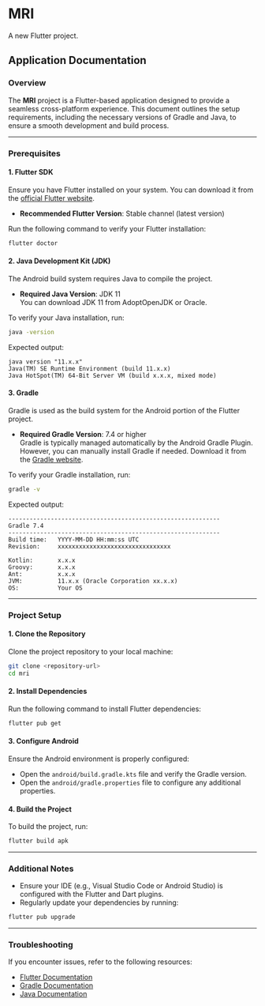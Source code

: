 # MRI

A new Flutter project.

## Application Documentation

### Overview

The **MRI** project is a Flutter-based application designed to provide a seamless cross-platform experience. This document outlines the setup requirements, including the necessary versions of Gradle and Java, to ensure a smooth development and build process.

---

### Prerequisites

#### 1. Flutter SDK

Ensure you have Flutter installed on your system. You can download it from the [official Flutter website](https://flutter.dev/docs/get-started/install).

- **Recommended Flutter Version**: Stable channel (latest version)

Run the following command to verify your Flutter installation:

```bash
flutter doctor
```

#### 2. Java Development Kit (JDK)

The Android build system requires Java to compile the project.

- **Required Java Version**: JDK 11  
  You can download JDK 11 from AdoptOpenJDK or Oracle.

To verify your Java installation, run:

```bash
java -version
```

Expected output:

```
java version "11.x.x"
Java(TM) SE Runtime Environment (build 11.x.x)
Java HotSpot(TM) 64-Bit Server VM (build x.x.x, mixed mode)
```

#### 3. Gradle

Gradle is used as the build system for the Android portion of the Flutter project.

- **Required Gradle Version**: 7.4 or higher  
  Gradle is typically managed automatically by the Android Gradle Plugin. However, you can manually install Gradle if needed. Download it from the [Gradle website](https://gradle.org/).

To verify your Gradle installation, run:

```bash
gradle -v
```

Expected output:

```
------------------------------------------------------------
Gradle 7.4
------------------------------------------------------------
Build time:   YYYY-MM-DD HH:mm:ss UTC
Revision:     xxxxxxxxxxxxxxxxxxxxxxxxxxxxxxxx

Kotlin:       x.x.x
Groovy:       x.x.x
Ant:          x.x.x
JVM:          11.x.x (Oracle Corporation xx.x.x)
OS:           Your OS
```

---

### Project Setup

#### 1. Clone the Repository

Clone the project repository to your local machine:

```bash
git clone <repository-url>
cd mri
```

#### 2. Install Dependencies

Run the following command to install Flutter dependencies:

```bash
flutter pub get
```

#### 3. Configure Android

Ensure the Android environment is properly configured:

- Open the `android/build.gradle.kts` file and verify the Gradle version.
- Open the `android/gradle.properties` file to configure any additional properties.

#### 4. Build the Project

To build the project, run:

```bash
flutter build apk
```

---

### Additional Notes

- Ensure your IDE (e.g., Visual Studio Code or Android Studio) is configured with the Flutter and Dart plugins.
- Regularly update your dependencies by running:

```bash
flutter pub upgrade
```

---

### Troubleshooting

If you encounter issues, refer to the following resources:

- [Flutter Documentation](https://flutter.dev/docs)
- [Gradle Documentation](https://docs.gradle.org)
- [Java Documentation](https://docs.oracle.com/en/java/)
